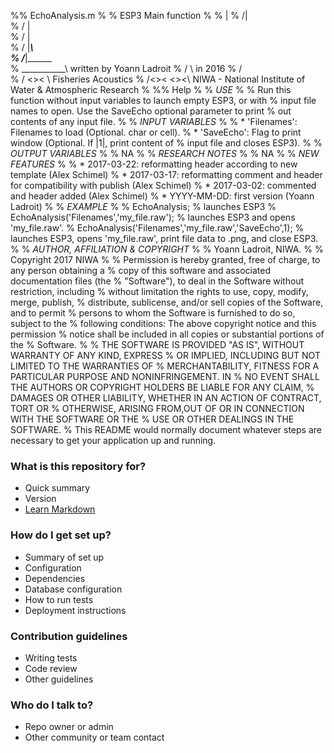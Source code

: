 %% EchoAnalysis.m
%
% ESP3 Main function
%
%          |
%         /|\
%        / | \
%       /  |  \
%      /   |___\   
%    _/____|______   
%     \___________\   written by Yoann Ladroit
%        / \          in 2016
%       /   \
%      / <>< \    Fisheries Acoustics
%     /<>< <><\   NIWA - National Institute of Water & Atmospheric Research
%
%% Help
%
% *USE*
%
% Run this function without input variables to launch empty ESP3, or with
% input file names to open. Use the SaveEcho optional parameter to print
% out contents of any input file.
%
% *INPUT VARIABLES*
%
% * 'Filenames': Filenames to load (Optional. char or cell).
% * 'SaveEcho': Flag to print window (Optional. If |1|, print content of
% input file and closes ESP3).
%
% *OUTPUT VARIABLES*
%
% NA
%
% *RESEARCH NOTES*
%
% NA
%
% *NEW FEATURES*
%
% * 2017-03-22: reformatting header according to new template (Alex Schimel)
% * 2017-03-17: reformatting comment and header for compatibility with publish (Alex Schimel)
% * 2017-03-02: commented and header added (Alex Schimel)
% * YYYY-MM-DD: first version (Yoann Ladroit)
%
% *EXAMPLE*
%
%   EchoAnalysis; % launches ESP3
%   EchoAnalysis('Filenames','my_file.raw'); % launches ESP3 and opens 'my_file.raw'.
%   EchoAnalysis('Filenames','my_file.raw','SaveEcho',1); % launches ESP3, opens 'my_file.raw', print file data to .png, and close ESP3.
%
% *AUTHOR, AFFILIATION & COPYRIGHT*
%
% Yoann Ladroit, NIWA.
%
% Copyright 2017 NIWA
% 
% Permission is hereby granted, free of charge, to any person obtaining a
% copy of this software and associated documentation files (the
% "Software"), to deal in the Software without restriction, including
% without limitation the rights to use, copy, modify, merge, publish,
% distribute, sublicense, and/or sell copies of the Software, and to permit
% persons to whom the Software is furnished to do so, subject to the
% following conditions: The above copyright notice and this permission
% notice shall be included in all copies or substantial portions of the
% Software.
% 
% THE SOFTWARE IS PROVIDED "AS IS", WITHOUT WARRANTY OF ANY KIND, EXPRESS
% OR IMPLIED, INCLUDING BUT NOT LIMITED TO THE WARRANTIES OF
% MERCHANTABILITY, FITNESS FOR A PARTICULAR PURPOSE AND NONINFRINGEMENT. IN
% NO EVENT SHALL THE AUTHORS OR COPYRIGHT HOLDERS BE LIABLE FOR ANY CLAIM,
% DAMAGES OR OTHER LIABILITY, WHETHER IN AN ACTION OF CONTRACT, TORT OR
% OTHERWISE, ARISING FROM,OUT OF OR IN CONNECTION WITH THE SOFTWARE OR THE
% USE OR OTHER DEALINGS IN THE SOFTWARE.
%
This README would normally document whatever steps are necessary to get your application up and running.

### What is this repository for? ###

* Quick summary
* Version
* [Learn Markdown](https://bitbucket.org/tutorials/markdowndemo)

### How do I get set up? ###

* Summary of set up
* Configuration
* Dependencies
* Database configuration
* How to run tests
* Deployment instructions

### Contribution guidelines ###

* Writing tests
* Code review
* Other guidelines

### Who do I talk to? ###

* Repo owner or admin
* Other community or team contact